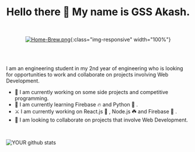 <div align="center">
<h1><strong> Hello there 👋 My name is GSS Akash. </strong></h1> 
<br />

  <!-- [![Home-Brew.png](https://i.postimg.cc/nLNSCg7C/Home-Brew.png=750x)](https://postimg.cc/PLzQ76Sj)  -->
  [![Home-Brew.png](https://i.postimg.cc/nLNSCg7C/Home-Brew.png=750x)](https://postimg.cc/PLzQ76Sj){:class="img-responsive" width="100%"}
  </p>
<br />
</div>
<br />
<p>
I am an engineering student in my 2nd year of engineering who is looking for opportunities to work and collaborate on projects involving Web Development. 
<p>

- 🔭 I am currently working on some side projects and competitive programming.
- 🌱 I am currently learning Firebase 🔥 and Python 🐍 . 
- ⚔️ I am currently working on React.js 💙 , Node.js ☘️ and Firebase 🧡 . 
- 🤝 I am looking to collaborate on projects that involve Web Development.
<br />


![YOUR github stats](https://github-readme-stats.vercel.app/api?username=gssakash)



